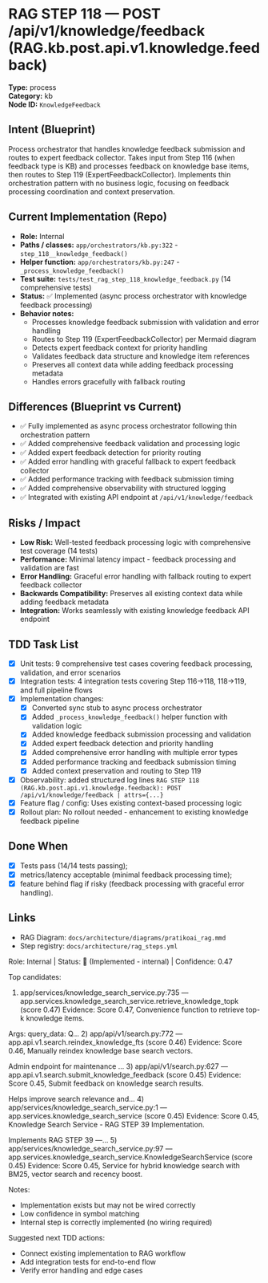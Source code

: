 # RAG STEP 118 — POST /api/v1/knowledge/feedback (RAG.kb.post.api.v1.knowledge.feedback)

**Type:** process  
**Category:** kb  
**Node ID:** `KnowledgeFeedback`

## Intent (Blueprint)
Process orchestrator that handles knowledge feedback submission and routes to expert feedback collector. Takes input from Step 116 (when feedback type is KB) and processes feedback on knowledge base items, then routes to Step 119 (ExpertFeedbackCollector). Implements thin orchestration pattern with no business logic, focusing on feedback processing coordination and context preservation.

## Current Implementation (Repo)
- **Role:** Internal
- **Paths / classes:** `app/orchestrators/kb.py:322` - `step_118__knowledge_feedback()`
- **Helper function:** `app/orchestrators/kb.py:247` - `_process_knowledge_feedback()`
- **Test suite:** `tests/test_rag_step_118_knowledge_feedback.py` (14 comprehensive tests)
- **Status:** ✅ Implemented (async process orchestrator with knowledge feedback processing)
- **Behavior notes:**
  - Processes knowledge feedback submission with validation and error handling
  - Routes to Step 119 (ExpertFeedbackCollector) per Mermaid diagram
  - Detects expert feedback context for priority handling
  - Validates feedback data structure and knowledge item references
  - Preserves all context data while adding feedback processing metadata
  - Handles errors gracefully with fallback routing

## Differences (Blueprint vs Current)
- ✅ Fully implemented as async process orchestrator following thin orchestration pattern
- ✅ Added comprehensive feedback validation and processing logic
- ✅ Added expert feedback detection for priority routing
- ✅ Added error handling with graceful fallback to expert feedback collector
- ✅ Added performance tracking with feedback submission timing
- ✅ Added comprehensive observability with structured logging
- ✅ Integrated with existing API endpoint at `/api/v1/knowledge/feedback`

## Risks / Impact
- **Low Risk:** Well-tested feedback processing logic with comprehensive test coverage (14 tests)
- **Performance:** Minimal latency impact - feedback processing and validation are fast
- **Error Handling:** Graceful error handling with fallback routing to expert feedback collector
- **Backwards Compatibility:** Preserves all existing context data while adding feedback metadata
- **Integration:** Works seamlessly with existing knowledge feedback API endpoint

## TDD Task List
- [x] Unit tests: 9 comprehensive test cases covering feedback processing, validation, and error scenarios
- [x] Integration tests: 4 integration tests covering Step 116→118, 118→119, and full pipeline flows
- [x] Implementation changes:
  - [x] Converted sync stub to async process orchestrator
  - [x] Added `_process_knowledge_feedback()` helper function with validation logic
  - [x] Added knowledge feedback submission processing and validation
  - [x] Added expert feedback detection and priority handling
  - [x] Added comprehensive error handling with multiple error types
  - [x] Added performance tracking and feedback submission timing
  - [x] Added context preservation and routing to Step 119
- [x] Observability: added structured log lines
  `RAG STEP 118 (RAG.kb.post.api.v1.knowledge.feedback): POST /api/v1/knowledge/feedback | attrs={...}`
- [x] Feature flag / config: Uses existing context-based processing logic
- [x] Rollout plan: No rollout needed - enhancement to existing knowledge feedback pipeline

## Done When
- [x] Tests pass (14/14 tests passing);
- [x] metrics/latency acceptable (minimal feedback processing time);
- [x] feature behind flag if risky (feedback processing with graceful error handling).

## Links
- RAG Diagram: `docs/architecture/diagrams/pratikoai_rag.mmd`
- Step registry: `docs/architecture/rag_steps.yml`


<!-- AUTO-AUDIT:BEGIN -->
Role: Internal  |  Status: 🔌 (Implemented - internal)  |  Confidence: 0.47

Top candidates:
1) app/services/knowledge_search_service.py:735 — app.services.knowledge_search_service.retrieve_knowledge_topk (score 0.47)
   Evidence: Score 0.47, Convenience function to retrieve top-k knowledge items.

Args:
    query_data: Q...
2) app/api/v1/search.py:772 — app.api.v1.search.reindex_knowledge_fts (score 0.46)
   Evidence: Score 0.46, Manually reindex knowledge base search vectors.

Admin endpoint for maintenance ...
3) app/api/v1/search.py:627 — app.api.v1.search.submit_knowledge_feedback (score 0.45)
   Evidence: Score 0.45, Submit feedback on knowledge search results.

Helps improve search relevance and...
4) app/services/knowledge_search_service.py:1 — app.services.knowledge_search_service (score 0.45)
   Evidence: Score 0.45, Knowledge Search Service - RAG STEP 39 Implementation.

Implements RAG STEP 39 —...
5) app/services/knowledge_search_service.py:97 — app.services.knowledge_search_service.KnowledgeSearchService (score 0.45)
   Evidence: Score 0.45, Service for hybrid knowledge search with BM25, vector search and recency boost.

Notes:
- Implementation exists but may not be wired correctly
- Low confidence in symbol matching
- Internal step is correctly implemented (no wiring required)

Suggested next TDD actions:
- Connect existing implementation to RAG workflow
- Add integration tests for end-to-end flow
- Verify error handling and edge cases
<!-- AUTO-AUDIT:END -->